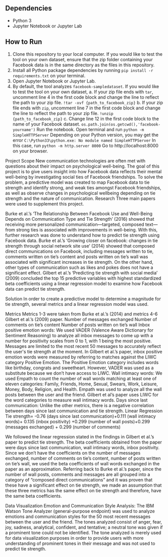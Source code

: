 ## Dependencies
- Python 3
- Jupyter Notebook or Jupyter Lab

## How to Run
1. Clone this repository to your local computer. If you would like to test the tool on your own dataset, ensure that the zip folder containing your Facebook data is in the same directory as the files in this repository. 
2. Install all Python package dependencies by running `pip install -r requirements.txt` on your terminal. 
3. Open Jupyter Notebook or Jupyter Lab.
4. By default, the tool analyzes `facebook-sampledataset`. If you would like to test the tool on your own dataset,
  a. If your zip file ends with `tar`, uncomment line 4 in the first code block and change the line to reflect the path to your zip file. 
`!tar -xvf {path_to_facebook_zip}`
  b. If your zip file ends with `zip`, uncomment line 7 in the first code block and change the line to reflect the path to your zip file. 
`!unzip {path_to_facebook_zip}`
  c. Change line 12 in the first code block to the name of your Facebook dataset. `os.path.join(os.getcwd(),'facebook-yourname')`
Run the notebook. 
Open terminal and run 
`python -m SimpleHTTPServer`
Depending on your Python version, you may get the error 
`C:\Python33\python.exe: No module named SimpleHTTPServer`
In this case, run
`python -m http.server 8000`
Go to http://localhost:8000 on your browser.



Project Scope
New communication technologies are often met with questions about their impact on psychological well-being. The goal of this project is to give users insight into how Facebook data reflects their mental well-being by investigating social ties of Facebook friendships. To solve the problem, a predictive model was created to map Facebook data to tie strength and identify strong, and weak ties amongst Facebook friendships, as well as observe changes in psychological wellbeing depending on tie strength and the nature of communication.
Research
Three main papers were used to supplement this project. 


Burke et al.’s ‘The Relationship Between Facebook Use and Well-Being Depends on Communication Type and Tie Strength’ (2016) showed that receiving more personalized communication—targeted, composed text—from strong ties is associated with improvements in well-being. With this, further research was done to understand how to predict tie strength using Facebook data.
Burke et al.’s ‘Growing closer on facebook: changes in tie strength through social network site use’ (2014) showed that composed direct communications on Facebook, including messages written to tie, comments written on tie’s content and posts written on tie’s wall was associated with significant increases in tie strength. On the other hand, other types of communication such as likes and pokes does not have a significant effect.
Gilbert et al.’s ‘Predicting tie strength with social media’ (2009) concluded the top 15 predictive variables with highest standardized beta coefficients using a linear regression model to examine how Facebook data can predict tie strength. 

Solution
In order to create a predictive model to determine a magnitude for tie strength, several metrics and a linear regression model was used.

Metrics
Metrics 1-3 were taken from Burke et al.’s (2014) and metrics 4-6 Gilbert et al.’s (2009) paper. 
Number of messages exchanged 
Number of comments on tie’s content
Number of posts written on tie’s wall
Inbox positive emotion words: We used VADER (Valence Aware Dictionary for Sentiment Reasoning) to analyze all inbox messages to come up with a number for positivity scales from 0 to 1, with 1 being the most positive. Messages are limited to the most recent 50 messages to accurately reflect the user's tie strength at the moment. 
In Gilbert et al.’s paper, inbox positive emotion words were measured by referring to matches against the LIWC category Positive Emotion. The Positive Emotion category includes words like birthday, congrats and sweetheart. However, VADER was used as a substitute because we don’t have access to LIWC.
Wall intimacy words: We used Empath to count the number of wall words matching at least one of eleven categories: Family, Friends, Home, Sexual, Swears, Work, Leisure, Money, Body, Religion, and Health. Empath was used to analyze all the wall posts between the user and the friend.
Gilbert et al’s paper uses LIWC for the word categories to measure wall intimacy words.
Days since last communication: Unlike the other metrics, there is a negative correlation between days since last communication and tie strength.
Linear Regression
Tie strength= -0.76 (days since last communication)+0.111 (wall intimacy words)+
0.135 (inbox positivity) +0.299 (number of wall posts)+0.299 (messages exchanged) +
0.299 (number of comments)

We followed the linear regression stated in the findings in Gilbert et al.’s paper to predict tie strength. The beta coefficients obtained from the paper were days since last communication, wall intimacy words, inbox positivity. Since we don’t have the coefficients on the number of messages exchanged, number of comments on tie’s content, number of posts written on tie’s wall, we used the beta coefficients of wall words exchanged in the paper as an approximation. Referring back to Burke et al.’s  paper, since the number of wall posts, comments and messages are all grouped into a category of “composed direct communications” and it was proven that these have a significant effect on tie strength, we made an assumption that these three metrics has the same effect on tie strength and therefore, have the same beta coefficients.

Data Visualization
Emotion and Communication Style Analysis: The IBM Watson Tone Analyzer (general-purpose endpoint) was used to analyze emotions and communication styles for the 50 most recent messages between the user and the friend. The tones analyzed consist of anger, fear, joy, sadness, analytical, confident, and tentative; a neutral tone was given if a prominent tone could not be identified. The tone analyzed is merely used for data visualization purposes in order to provide users with more understanding of prominent tones in their message and was not used to predict tie strength.

